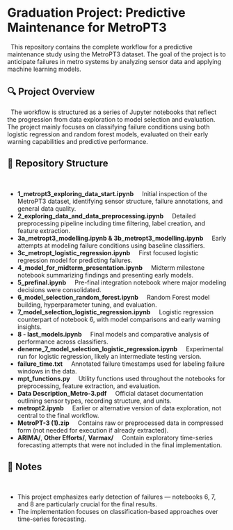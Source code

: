 # Graduation Project: Predictive Maintenance for MetroPT3
 
This repository contains the complete workflow for a predictive maintenance study using the MetroPT3 dataset. The goal of the project is to anticipate failures in metro systems by analyzing sensor data and applying machine learning models.
 
## 🔍 Project Overview
 
The workflow is structured as a series of Jupyter notebooks that reflect the progression from data exploration to model selection and evaluation. The project mainly focuses on classifying failure conditions using both logistic regression and random forest models, evaluated on their early warning capabilities and predictive performance.
 
## 📁 Repository Structure
 
- **1_metropt3_exploring_data_start.ipynb**  
  Initial inspection of the MetroPT3 dataset, identifying sensor structure, failure annotations, and general data quality.
 
- **2_exploring_data_and_data_preprocessing.ipynb**  
  Detailed preprocessing pipeline including time filtering, label creation, and feature extraction.
 
- **3a_metropt3_modelling.ipynb & 3b_metropt3_modelling.ipynb**  
  Early attempts at modeling failure conditions using baseline classifiers.
 
- **3c_metropt_logistic_regression.ipynb**  
  First focused logistic regression model for predicting failures.
 
- **4_model_for_midterm_presentation.ipynb**  
  Midterm milestone notebook summarizing findings and presenting early models.
 
- **5_prefinal.ipynb**  
  Pre-final integration notebook where major modeling decisions were consolidated.
 
- **6_model_selection_random_forest.ipynb**  
  Random Forest model building, hyperparameter tuning, and evaluation.
 
- **7_model_selection_logistic_regression.ipynb**  
  Logistic regression counterpart of notebook 6, with model comparisons and early warning insights.
 
- **8 - last_models.ipynb**  
  Final models and comparative analysis of performance across classifiers.
 
- **deneme_7_model_selection_logistic_regression.ipynb**  
  Experimental run for logistic regression, likely an intermediate testing version.
 
- **failure_time.txt**  
  Annotated failure timestamps used for labeling failure windows in the data.
 
- **mpt_functions.py**  
  Utility functions used throughout the notebooks for preprocessing, feature extraction, and evaluation.
 
- **Data Description_Metro-3.pdf**  
  Official dataset documentation outlining sensor types, recording structure, and units.
 
- **metropt2.ipynb**  
  Earlier or alternative version of data exploration, not central to the final workflow.
 
- **MetroPT-3 (1).zip**  
  Contains raw or preprocessed data in compressed form (not needed for execution if already extracted).
 
- **ARIMA/**, **Other Efforts/**, **Varmax/**  
  Contain exploratory time-series forecasting attempts that were not included in the final implementation.
 
## 📌 Notes
 
- This project emphasizes early detection of failures — notebooks 6, 7, and 8 are particularly crucial for the final results.
- The implementation focuses on classification-based approaches over time-series forecasting.
